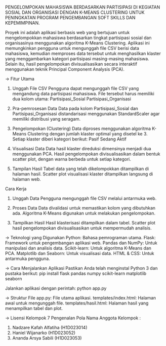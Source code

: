 PENGELOMPOKAN MAHASISWA BERDASARKAN PARTISIPASI DI KEGIATAN SOSIAL DAN ORGANISASI DENGAN K-MEANS CLUSTERING UNTUK PENINGKATAN PROGRAM PENGEMBANGAN SOFT SKILLS DAN KEPEMIMPINAN.

Proyek ini adalah aplikasi berbasis web yang bertujuan untuk mengelompokkan mahasiswa berdasarkan tingkat partisipasi sosial dan organisasinya menggunakan algoritma K-Means Clustering. Aplikasi ini memungkinkan pengguna untuk mengunggah file CSV berisi data mahasiswa, kemudian memproses data tersebut untuk menghasilkan klaster yang menggambarkan kategori partisipasi masing-masing mahasiswa. Selain itu, hasil pengelompokan divisualisasikan secara interaktif menggunakan teknik Principal Component Analysis (PCA).

-> Fitur Utama
1. Unggah File CSV
Pengguna dapat mengunggah file CSV yang mengandung data partisipasi mahasiswa. File tersebut harus memiliki dua kolom utama:
Partisipasi_Sosial
Partisipasi_Organisasi

2. Pra-pemrosesan Data
Data pada kolom Partisipasi_Sosial dan Partisipasi_Organisasi distandarisasi menggunakan StandardScaler agar memiliki distribusi yang seragam.

3. Pengelompokan (Clustering)
Data diproses menggunakan algoritma K-Means Clustering dengan jumlah klaster optimal yang disetel ke 3. Setiap klaster diberi kategori berikut:
Pasif
Sedang
Aktif

4. Visualisasi Data
Data hasil klaster direduksi dimensinya menjadi dua menggunakan PCA. Hasil pengelompokan divisualisasikan dalam bentuk scatter plot, dengan warna berbeda untuk setiap kategori.

5. Tampilan Hasil
Tabel data yang telah dikelompokkan ditampilkan di halaman hasil.
Scatter plot visualisasi klaster ditampilkan langsung di halaman web.

Cara Kerja
1. Unggah Data
Pengguna mengunggah file CSV melalui antarmuka web.

2. Proses Data
Data divalidasi untuk memastikan kolom yang dibutuhkan ada.
Algoritma K-Means digunakan untuk melakukan pengelompokan.

3. Tampilkan Hasil
Hasil klasterisasi ditampilkan dalam tabel.
Scatter plot hasil pengelompokan divisualisasikan untuk mempermudah analisis.


-> Teknologi yang Digunakan
Python: Bahasa pemrograman utama.
Flask: Framework untuk pengembangan aplikasi web.
Pandas dan NumPy: Untuk manipulasi dan analisis data.
Scikit-learn: Untuk algoritma K-Means dan PCA.
Matplotlib dan Seaborn: Untuk visualisasi data.
HTML & CSS: Untuk antarmuka pengguna.


-> Cara Menjalankan Aplikasi
Pastikan Anda telah menginstal Python 3 dan pustaka berikut:
pip install flask pandas numpy scikit-learn matplotlib seaborn

Jalankan aplikasi dengan perintah:
python app.py

-> Struktur File
app.py: File utama aplikasi.
templates/index.html: Halaman awal untuk mengunggah file.
templates/hasil.html: Halaman hasil yang menampilkan tabel dan plot.

-> Lisensi
Kelompok 7 Pengenalan Pola
Nama Anggota Kelompok :
1. Nadzare Kafah Alfatiha (H1D023014)
2. Haniel Wijanarko (H1D023052)
3. Ananda Arsya Sabili (H1D023053)